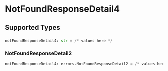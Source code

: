 # NotFoundResponseDetail4


## Supported Types

### 

```python
notFoundResponseDetail4: str = /* values here */
```

### NotFoundResponseDetail2

```python
notFoundResponseDetail4: errors.NotFoundResponseDetail2 = /* values here */
```

